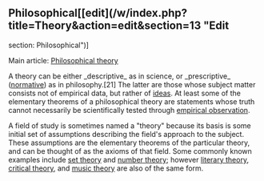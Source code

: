 ## Philosophical[[edit](/w/index.php?title=Theory&action=edit&section=13 "Edit
section: Philosophical")]

Main article: [Philosophical theory](/wiki/Philosophical\_theory "Philosophical
theory")

A theory can be either \_descriptive\_ as in science, or \_prescriptive\_
([normative](/wiki/Normative\_ethics "Normative ethics")) as in philosophy.[21]
The latter are those whose subject matter consists not of empirical data, but
rather of [ideas](/wiki/Idea "Idea"). At least some of the elementary theorems
of a philosophical theory are statements whose truth cannot necessarily be
scientifically tested through [empirical observation](/wiki/Empiricism
"Empiricism").

A field of study is sometimes named a "theory" because its basis is some
initial set of assumptions describing the field's approach to the subject.
These assumptions are the elementary theorems of the particular theory, and
can be thought of as the axioms of that field. Some commonly known examples
include [set theory](/wiki/Set\_theory "Set theory") and [number
theory](/wiki/Number\_theory "Number theory"); however [literary
theory](/wiki/Literary\_theory "Literary theory"), [critical
theory](/wiki/Critical\_theory "Critical theory"), and [music
theory](/wiki/Music\_theory "Music theory") are also of the same form.

